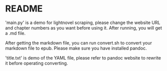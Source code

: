 # README

'main.py' is a demo for lightnovel scraping, please change the website URL and chapter numbers as you want before using it. After running, you will get a .md file.

After getting the markdown file, you can run convert.sh to convert your markdown file to epub. Please make sure you have installed pandoc.

'title.txt' is demo of the YAML file, please refer to pandoc website to rewrite it before operating converting.
